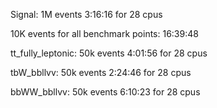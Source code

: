 Signal:
1M events
3:16:16 for 28 cpus

10K events for all benchmark points: 16:39:48

tt_fully_leptonic:
50k events
4:01:56 for 28 cpus

tbW_bbllvv:
50k events
2:24:46 for 28 cpus

bbWW_bbllvv:
50k events
6:10:23 for 28 cpus
